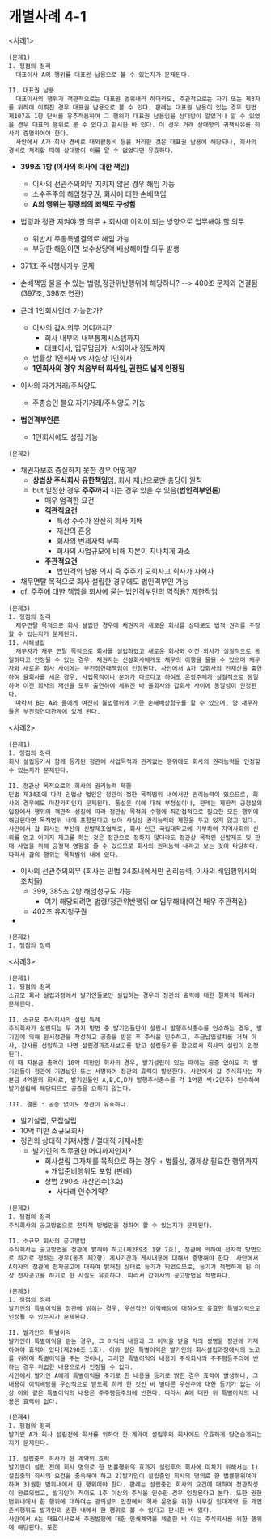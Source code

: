 # 개별사례 4-1

<사례1>
```
(문제1)
I. 쟁점의 정리
  대표이사 A의 행위를 대표권 남용으로 볼 수 있는지가 문제된다.

II. 대표권 남용
  대표이사의 행위가 객관적으로는 대표권 범위내라 하더라도, 주관적으로는 자기 또는 제3자를 위하여 이뤄진 경우 대표권 남용으로 볼 수 있다. 판례는 대표권 남용이 있는 경우 민법 제107조 1항 단서를 유추적용하여 그 행위가 대표권 남용임을 상대방이 알았거나 알 수 있었을 경우 대표의 행위로 볼 수 없다고 판시한 바 있다. 이 경우 거래 상대방의 귀책사유를 회사가 증명하여야 한다.
  사안에서 A가 회사 경비로 대외활동비 등을 처리한 것은 대표권 남용에 해당되나, 회사의 경비로 처리할 때에 상대방이 이를 알 수 없었다면 유효하다.
```

* **399조 1항 (이사의 회사에 대한 책임)**
  * 이사의 선관주의의무 지키지 않은 경우 해임 가능
  * 소수주주의 해임청구권, 회사에 대한 손배책임
  * **A의 행위는 횡령죄의 죄책도 구성함**
* 법령과 정관 지켜야 할 의무 + 회사에 이익이 되는 방향으로 업무해야 할 의무
  * 위반시 주총특별결의로 해임 가능
  * 부당한 해임이면 보수상당액 배상해야할 의무 발생
* 371조 주식행사가부 문제
* 손배책임 물을 수 있는 법령,정관위반행위에 해당하나? --> 400조 문제와 연결됨 (397조, 398조 연관)
  
* 근데 1인회사인데 가능한가?
  * 이사의 감시의무 어디까지?
    * 회사 내부의 내부통제시스템까지
    * 대표이사, 업무담당자, 사외이사 정도까지
  * 법률상 1인회사 vs 사실상 1인회사
  * **1인회사의 경우 처음부터 회사임, 권한도 넓게 인정됨**

* 이사의 자기거래/주식양도
  * 주총승인 불요 자기거래/주식양도 가능

* **법인격부인론**
  * 1인회사에도 성립 가능
  
```
(문제2)

```
* 채권자보호 충실하지 못한 경우 어떻게?
  * **상법상 주식회사 유한책임**임, 회사 재산으로만 충당이 원칙
  * but 일정한 경우 **주주까지** 지는 경우 있을 수 있음(**법인격부인론**)
    * 매우 엄격한 요건 
    * **객관적요건**
      * 특정 주주가 완전히 회사 지배
      * 재산의 혼용
      * 회사의 변제자력 부족
      * 회사의 사업규모에 비해 자본이 지나치게 과소
    * **주관적요건** 
      * 법인격의 남용 의사 즉 주주가 모회사고 회사가 자회사
* 채무면탈 목적으로 회사 설립한 경우에도 법인격부인 가능
* cf. 주주에 대한 책임을 회사에 묻는 법인격부인의 역적용? 제한적임

```
(문제3)
I. 쟁점의 정리
  채무면탈 목적으로 회사 설립한 경우에 채권자가 새로운 회사를 상대로도 법적 권리를 주장할 수 있는지가 문제된다.
II. 사해설립
  채무자가 채무 면탈 목적으로 회사를 설립하였고 새로운 회사와 이전 회사가 실질적으로 동일하다고 인정될 수 있는 경우, 채권자는 신설회사에게도 채무의 이행을 물을 수 있으며 채무자와 새로운 회사 사이에는 부진정연대책임이 인정된다. 사안에서 A가 갑회사의 전재산을 출연하여 을회사를 세운 경우, 사업목적이나 분야가 다르다고 하여도 운영주체가 실질적으로 동일하며 이전 회사의 재산을 모두 출연하여 세워진 바 을회사와 갑회사 사이에 동일성이 인정된다.
  따라서 B는 A와 을에게 여전히 불법행위에 기한 손해배상청구를 할 수 있으며, 양 채무자들은 부진정연대관계에 있게 된다.
```


<사례2>
```
(문제1)
I. 쟁점의 정리
회사 설립등기시 함께 등기된 정관에 사업목적과 관계없는 행위에도 회사의 권리능력을 인정할 수 있는지가 문제된다.

II. 정관상 목적으로의 회사의 권리능력 제한
민법 제34조에 따라 민법상 법인은 정관이 정한 목적범위 내에서만 권리능력이 있으므로, 회사의 경우에도 마찬가지인지 문제된다. 통설은 이에 대해 부정설이나, 판례는 제한적 긍정설의 입장에서 행위의 객관적 성질에 따라 정관상 목적의 수행에 직간접적으로 필요한 모든 행위에 해당된다면 목적범위 내에 포함된다고 보아 사실상 권리능력의 제한을 두고 있지 않고 있다.
사안에서 갑 회사는 부산의 신발제조업체로, 회사 인근 국립대학교에 기부하여 지역사회의 신뢰를 얻고 이미지 제고를 하는 것은 정관으로 정하지 않더라도 정관상 목적인 신발제조 및 판매 사업을 위해 긍정적 영향을 줄 수 있으므로 회사의 권리능력 내라고 보는 것이 타당하다. 따라서 갑의 행위는 목적범위 내에 있다.
```

* 이사의 선관주의의무 (회사는 민법 34조내에서만 권리능력, 이사의 배임행위시의 조치들)
  * 399, 385조 2항 해임청구도 가능
    * 여기 해당되려면 법령/정관위반행위 or 임무해태(이건 매우 주관적임)
  * 402조 유지청구권
* 

```
(문제2)
I. 쟁점의 정리

```

<사례3>
```
(문제1)
I. 쟁점의 정리
소규모 회사 설립과정에서 발기인들로만 설립하는 경우의 정관의 효력에 대한 절차적 특례가 문제된다.

II. 소규모 주식회사의 설립 특례
주식회사가 설립되는 두 가지 방법 중 발기인들만이 설립시 발행주식총수를 인수하는 경우, 발기인에 의해 원시정관을 작성하고 공증을 받은 후 주식을 인수하고, 주금납입절차를 거쳐 이사, 감사를 선임하고 나면 설립경과조사보고를 받고 설립등기를 함으로서 회사의 설립이 인정된다. 
이 때 자본금 총액이 10억 미만인 회사의 경우, 발기설립이 있는 때에는 공증 없이도 각 발기인들이 정관에 기명날인 또는 서명하여 정관의 효력이 발생한다. 사안에서 갑 주식회사는 자본금 4억원의 회사로, 발기인들인 A,B,C,D가 발행주식총수를 각 1억원 씩(2만주) 인수하여 발기설립에 해당되므로 공증을 요하지 않는다.

III. 결론 : 공증 없이도 정관이 유효하다.
```

* 발기설립, 모집설립
* 10억 미만 소규모회사
* 정관의 상대적 기재사항 / 절대적 기재사항
  * 발기인의 직무권한 어디까지인지?
    * 회사설립 그자체를 목적으로 하는 경우 + 법률상, 경제상 필요한 행위까지 + 개업준비행위도 포함 (판례)
    * 상법 290조 재산인수(3호)
      * 사다리 인수계약?

```
(문제2)
I. 쟁점의 정리
주식회사의 공고방법으로 전자적 방법만을 정하여 할 수 있는지가 문제된다.

II. 소규모 회사의 공고방법
주식회사는 공고방법을 정관에 밝혀야 하고(제289조 1항 7호), 정관에 의하여 전자적 방법으로 하기로 정하는 경우(동조 제2항) 게시기간과 게시내용에 대해서 증명해야 한다. 사안에서 A회사의 정관에 전자공고에 대하여 밝혀진 상태로 등기가 되었으므로, 등기가 적법하게 된 이상 전자공고를 하기로 한 사실도 유효하다. 따라서 갑회사의 공고방법은 적법하다.
```

```
(문제3)
I. 쟁점의 정리
발기인의 특별이익을 정관에 밝히는 경우, 우선적인 이익배당에 대하여도 유효한 특별이익으로 인정될 수 있는지가 문제된다.

II. 발기인의 특별이익
발기인이 특별이익을 받는 경우, 그 이익의 내용과 그 이익을 받을 자의 성명을 정관에 기재하여야 효력이 있다(제290조 1호). 이와 같은 특별이익은 발기인의 회사설립과정에서의 노고를 위하여 특별이익을 주는 것이나, 그러한 특별이익의 내용이 주식회사의 주주평등주의에 반하는 경우 위법한 내용으로서 인정될 수 없다.
사안에서 발기인 A에게 특별이익을 주기로 한 내용을 등기로 밝힌 경우 효력이 발생하나, 그 내용이 이익배당을 우선적으로 받도록 하게 한 것인 바 별다른 우선주에 대한 등기가 없는 이상 이와 같은 특별이익의 내용은 주주평등주의에 반한다. 따라서 A에 대한 위 특별이익의 내용은 효력이 없다.
```

```
(문제4)
I. 쟁점의 정리
발기인 A가 회사 설립전에 회사를 위하여 한 계약이 설립후의 회사에도 유효하게 당연승계되는지가 문제된다.

II. 설립중의 회사가 한 계약의 효력
발기인이 설립 전에 회사 명의로 한 법률행위의 효과가 설립후의 회사에 미치기 위해서는 1)설립중의 회사의 요건을 충족해야 하고 2)발기인이 설립중인 회사의 명의로 한 법률행위여야 하며 3)권한 범위내에서 한 행위여야 한다. 판례는 설립중인 회사의 요건에 대하여 정관작성이 완료되었고, 발기인이 적어도 1주 이상의 주식을 인수한 경우 인정된다고 본다. 또한 권한범위내에서 한 행위에 대하여는 광의설의 입장에서 회사 운영을 위한 사무실 임대계약 등 개업준비행위도 발기인의 권한 내에서 한 행위로 볼 수 있다고 판시한 바 있다.
사안에서 A는 대표이사로서 주권발행에 대한 인쇄계약을 체결한 바 이는 주식회사를 위한 행위에 해당된다. 또한 
```